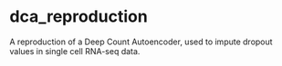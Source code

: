 # dca_reproduction
A reproduction of a Deep Count Autoencoder, used to impute dropout values in single cell RNA-seq data.
